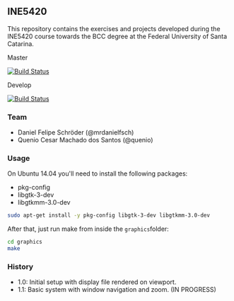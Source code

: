 ## INE5420

This repository contains the exercises and projects developed during the INE5420 course towards the BCC degree at the Federal University of Santa Catarina.

Master

[![Build Status](https://travis-ci.org/quenio/INE5420.svg?branch=master)](https://travis-ci.org/quenio/INE5420)

Develop

[![Build Status](https://travis-ci.org/quenio/INE5420.svg?branch=develop)](https://travis-ci.org/quenio/INE5420)

### Team

- Daniel Felipe Schröder (@mrdanielfsch)
- Quenio Cesar Machado dos Santos (@quenio)

### Usage

On Ubuntu 14.04 you'll need to install the following packages:
- pkg-config
- libgtk-3-dev
- libgtkmm-3.0-dev

```bash
sudo apt-get install -y pkg-config libgtk-3-dev libgtkmm-3.0-dev
```

After that, just run make from inside the ```graphics```folder:

```bash
cd graphics
make
```

### History

- 1.0: Initial setup with display file rendered on viewport.
- 1.1: Basic system with window navigation and zoom. (IN PROGRESS) 